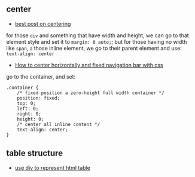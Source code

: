 ## center

- [best post on centering](https://css-tricks.com/centering-css-complete-guide/)

for those `div` and something that have width and height, we can go to that element style and set it to `margin: 0 auto;`; but for those having no width like `span`, `a` those inline element, we go to their parent element and use: `text-align: center` 

- [How to center horizontally and fixed navigation bar with css](http://salomvary.github.io/position-fixed-horizontally-centered.html)

go to the container, and set:
```
.container { 
	/* fixed position a zero-height full width container */
	position: fixed;
	top: 0;
	left: 0;
	right: 0;
	height: 0;
	/* center all inline content */
	text-align: center;
}
```

## table structure

- [use div to represent html table](http://www.html-cleaner.com/features/replace-html-table-tags-with-divs/)








